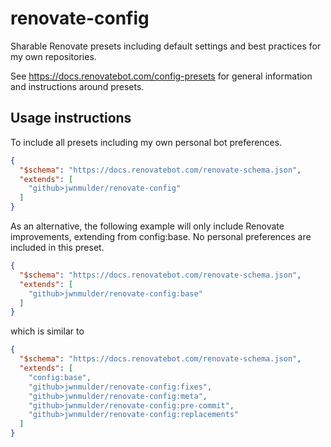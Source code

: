 # renovate-config

Sharable Renovate presets including default settings and best practices for my own repositories.

See <https://docs.renovatebot.com/config-presets> for general information and instructions around presets.

## Usage instructions

To include all presets including my own personal bot preferences.

```json
{
  "$schema": "https://docs.renovatebot.com/renovate-schema.json",
  "extends": [
    "github>jwnmulder/renovate-config"
  ]
}
```

As an alternative, the following example will only include Renovate improvements, extending from config:base. No personal preferences are included in this preset.

```json
{
  "$schema": "https://docs.renovatebot.com/renovate-schema.json",
  "extends": [
    "github>jwnmulder/renovate-config:base"
  ]
}
```

which is similar to

```json
{
  "$schema": "https://docs.renovatebot.com/renovate-schema.json",
  "extends": [
    "config:base",
    "github>jwnmulder/renovate-config:fixes",
    "github>jwnmulder/renovate-config:meta",
    "github>jwnmulder/renovate-config:pre-commit",
    "github>jwnmulder/renovate-config:replacements"
  ]
}
```
